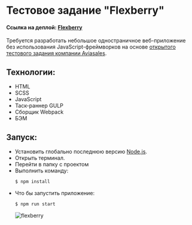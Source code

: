 # Тестовое задание "Flexberry"

#### Ссылка на деплой: [Flexberry](https://emeraldboar.github.io/flexberry/)

Требуется разработать небольшое одностраничное веб-приложение без использования JavaScript-фреймворков на основе [открытого тестового задания компании Aviasales](https://github.com/KosyanMedia/test-tasks/tree/master/aviasales_frontend).

## Технологии:

- HTML
- SCSS
- JavaScript
- Таск-раннер GULP
- Сборщик Webpack
- БЭМ

## Запуск:

- Установить глобально последнюю версию [Node.js](https://nodejs.org/).
- Открыть терминал.
- Перейти в папку с проектом
- Выполнить команду:
  ```sh
  $ npm install
  ```
- Что бы запустить приложение:
  ```sh
  $ npm run start
  ```
  ![flexberry](https://user-images.githubusercontent.com/29514257/183679211-e282e3b6-8d77-4d5c-b820-7a15de2cf633.png)
